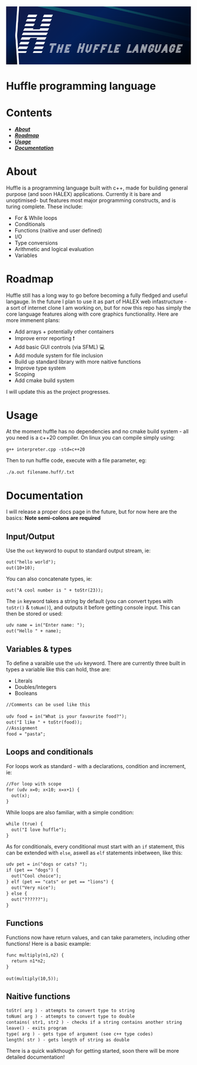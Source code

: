 ![LOGO](https://github.com/HamishHamiltonSmith/Huffle/blob/main/assets/banner.png)

# Huffle programming language

# Contents

- ***[About](#about)***
- ***[Roadmap](#roadmap)***
- ***[Usage](#usage)***
- ***[Documentation](#documentation)***

# About

Huffle is a programming language built with c++, made for building general purpose (and soon HALEX) applications. Currently it is bare and unoptimised- but features most major programming constructs, and is turing complete. These include:

- For & While loops
- Conditionals
- Functions (naitive and user defined)
- I/O
- Type conversions
- Arithmetic and logical evaluation
- Variables


# Roadmap

Huffle still has a long way to go before becoming a fully fledged and useful langauge. In the future I plan to use it as part of HALEX web infastructure - a sort of internet clone I am working on, but for now this repo has simply the core language features along with core graphics functionality. Here are more immenent plans:

- Add arrays + potentially other containers
- Improve error reporting :heavy_exclamation_mark:
- Add basic GUI controls (via SFML) :computer:
- Add module system for file inclusion 
- Build up standard library with more naitive functions
- Improve type system
- Scoping 
- Add cmake build system

I will update this as the project progresses. 

# Usage

At the moment huffle has no dependencies and no cmake build system - all you need is a c++20 compiler. On linux you can compile simply using:

`g++ interpreter.cpp -std=c++20`

Then to run huffle code, execute with a file parameter, eg:

`./a.out filename.huff/.txt`

# Documentation

I will release a proper docs page in the future, but for now here are the basics:
**Note semi-colons are required**


## Input/Output

Use the `out` keyword to ouput to standard output stream, ie:

```
out("hello world");
out(10+10);
```

You can also concatenate types, ie:

```
out("A cool number is " + toStr(23));
```


The `in` keyword takes a string by default (you can convert types with `toStr()` & `toNum()`), and outputs it before getting console input. This can then be stored or used:

```
udv name = in("Enter name: ");
out("Hello " + name);
```

## Variables & types
 
To define a varaible use the `udv` keyword. There are currently three built in types a variable like this can hold, thse are:
- Literals
- Doubles/Integers
- Booleans
 
```
//Comments can be used like this
 
udv food = in("What is your favourite food?");
out("I like " + toStr(food));
//Assignment
food = "pasta";
```
 
## Loops and conditionals
 
For loops work as standard - with a declarations, condition and increment, ie:
 
```
//For loop with scope
for (udv x=0; x<10; x=x+1) {
  out(x);
}
```
 
While loops are also familiar, with a simple condition:
 
```
while (true) {
  out("I love huffle");
}
```
 
 
As for conditionals, every conditional must start with an `if` statement, this can be extended with `else`, aswell as `elf` statements inbetween, like this:
 
```
udv pet = in("dogs or cats? ");
if (pet == "dogs") {
  out("Cool choice");
} elf (pet == "cats" or pet == "lions") {
  out("Very nice");
} else {
  out("??????");
}
```
 
## Functions
 
Functions now have return values, and can take parameters, including other functions! Here is a basic example:
 
```
func multiply(n1,n2) {
  return n1*n2;
}
 
out(multiply(10,5));
```

## Naitive functions

```
toStr( arg ) - attempts to convert type to string
toNum( arg ) - attempts to convert type to double
contains( str1, str2 ) - checks if a string contains another string
leave() - exits program
type( arg ) - gets type of argument (see c++ type codes)
length( str ) - gets length of string as double
```
 
 
There is a quick walkthough for getting started, soon there will be more detailed documentation!


